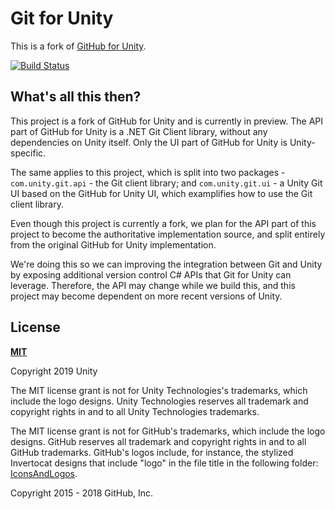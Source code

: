 # Git for Unity

This is a fork of [GitHub for Unity](https://github.com/github-for-unity/Unity).

[![Build Status](https://ci.appveyor.com/api/projects/status/github/unity-technologies/git-for-unity?branch=master&svg=true)](https://ci.appveyor.com/project/shana/git-for-unity)

## What's all this then?

This project is a fork of GitHub for Unity and is currently in preview. The API part of GitHub for Unity is a .NET Git Client library, without any dependencies on Unity itself. Only the UI part of GitHub for Unity is Unity-specific.

The same applies to this project, which is split into two packages - `com.unity.git.api` - the Git client library; and `com.unity.git.ui` - a Unity Git UI based on the GitHub for Unity UI, which examplifies how to use the Git client library.

Even though this project is currently a fork, we plan for the API part of this project to become the authoritative implementation source, and split entirely from the original GitHub for Unity implementation.

We're doing this so we can improving the integration between Git and Unity
by exposing additional version control C# APIs that Git for Unity can leverage.
Therefore, the API may change while we build this, and this project may become dependent on
more recent versions of Unity.

## License

**[MIT](LICENSE)**

Copyright 2019 Unity

The MIT license grant is not for Unity Technologies's trademarks, which include the logo
designs. Unity Technologies reserves all trademark and copyright rights in and to all
Unity Technologies trademarks.

The MIT license grant is not for GitHub's trademarks, which include the logo
designs. GitHub reserves all trademark and copyright rights in and to all
GitHub trademarks. GitHub's logos include, for instance, the stylized
Invertocat designs that include "logo" in the file title in the following
folder: [IconsAndLogos](src/com.unity.git.ui/UI/IconsAndLogos).

Copyright 2015 - 2018 GitHub, Inc.
